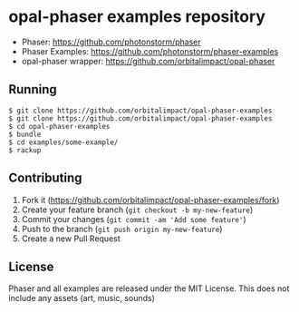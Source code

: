 # opal-phaser examples repository

* Phaser: https://github.com/photonstorm/phaser
* Phaser Examples: https://github.com/photonstorm/phaser-examples
* opal-phaser wrapper: https://github.com/orbitalimpact/opal-phaser

## Running

```
$ git clone https://github.com/orbitalimpact/opal-phaser-examples
$ git clone https://github.com/orbitalimpact/opal-phaser-examples
$ cd opal-phaser-examples
$ bundle
$ cd examples/some-example/
$ rackup
```

## Contributing

1. Fork it (https://github.com/orbitalimpact/opal-phaser-examples/fork)
2. Create your feature branch (`git checkout -b my-new-feature`)
3. Commit your changes (`git commit -am 'Add some feature'`)
4. Push to the branch (`git push origin my-new-feature`)
5. Create a new Pull Request

## License

Phaser and all examples are released under the MIT License. This does not include any assets (art, music, sounds)
